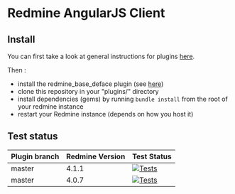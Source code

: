 Redmine AngularJS Client
========================

Install
-------

You can first take a look at general instructions for plugins [here](http://www.redmine.org/wiki/redmine/Plugins).

Then :

* install the redmine_base_deface plugin (see [here](https://github.com/jbbarth/redmine_base_deface))
* clone this repository in your "plugins/" directory
* install dependencies (gems) by running `bundle install` from the root of your redmine instance
* restart your Redmine instance (depends on how you host it)

Test status
----------


|Plugin branch| Redmine Version   | Test Status      |
|-------------|-------------------|------------------|
|master       | 4.1.1             | [![Tests][1]][5] |  
|master       | 4.0.7             | [![Tests][2]][5] |

[1]: https://github.com/nanego/redmine_angular_ui/workflows/Tests/badge.svg?branch=master
[2]: https://github.com/nanego/redmine_angular_ui/workflows/Tests/badge.svg?branch=master
[5]: https://github.com/nanego/redmine_angular_ui/actions?query=workflow%3ATests
